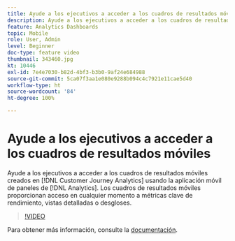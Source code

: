 ```yaml
---
title: Ayude a los ejecutivos a acceder a los cuadros de resultados móviles
description: Ayude a los ejecutivos a acceder a los cuadros de resultados móviles creados en Customer Journey Analytics mediante la aplicación móvil de paneles de Analytics.  Los cuadros de resultados móviles proporcionan acceso en cualquier momento a métricas clave de rendimiento, vistas detalladas o desgloses.
feature: Analytics Dashboards
topic: Mobile
role: User, Admin
level: Beginner
doc-type: feature video
thumbnail: 343460.jpg
kt: 10446
exl-id: 7e4e7030-b82d-4bf3-b3b0-9af24e684988
source-git-commit: 5ca07f3aa1e080e9288b094c4c7921e11cae5d40
workflow-type: ht
source-wordcount: '84'
ht-degree: 100%

---
```


# Ayude a los ejecutivos a acceder a los cuadros de resultados móviles

Ayude a los ejecutivos a acceder a los cuadros de resultados móviles creados en [!DNL Customer Journey Analytics] usando la aplicación móvil de paneles de [!DNL Analytics].  Los cuadros de resultados móviles proporcionan acceso en cualquier momento a métricas clave de rendimiento, vistas detalladas o desgloses.

>[!VIDEO](https://video.tv.adobe.com/v/343460/?quality=12&learn=on)

Para obtener más información, consulte la [documentación](https://experienceleague.adobe.com/docs/analytics-platform/using/cja-dashboards/set-up-execs.html?lang=es).